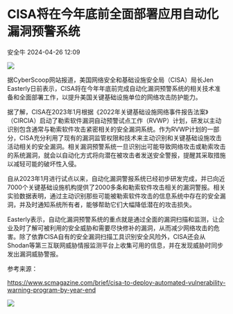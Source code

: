 #  CISA将在今年底前全面部署应用自动化漏洞预警系统   
 安全牛   2024-04-26 12:09  
  
![](https://mmbiz.qpic.cn/mmbiz_jpg/kuIKKC9tNkC1x8iclruibe4mE83gLaibiayn730H0wXl2fobJgYRUufqflgIqaysRARp3zaCZQfVVwphkjRTlHEeaw/640?wx_fmt=jpeg&from=appmsg "")  
  
  
据CyberScoop网站报道，美国网络安全和基础设施安全局（CISA）局长Jen Easterly日前表示，CISA将在今年年底前完成自动化漏洞预警系统的相关技术准备和全面部署工作，以提升美国关键基础设施单位的网络攻击防护能力。  
  
  
据了解，CISA在2023年1月根据《2022年关键基础设施网络事件报告法案》（CIRCIA）启动了勒索软件漏洞自动预警试点工作（RVWP）计划，研发以主动识别包含通常与勒索软件攻击紧密相关的安全漏洞系统。作为RVWP计划的一部分，CISA充分利用了现有的漏洞监管权限和技术来主动识别和关键基础设施攻击活动相关的安全漏洞。相关漏洞预警系统一旦识别出可能导致网络攻击或勒索攻击的系统漏洞，就会以自动化方式将向潜在被攻击者发送安全警报，提醒其采取措施以减轻可能的破坏性入侵。  
  
  
自从2023年1月进行试点以来，自动化漏洞警报系统已经初步研发完成，并已向近7000个关键基础设施机构提供了2000多条和勒索软件攻击相关的漏洞警报。相关实验数据表明，通过主动识别那些可能被勒索软件攻击的信息系统中存在的安全漏洞，并及时通知系统所有者，能够帮助它们大幅降低潜在的攻击损失。  
  
  
Easterly表示，自动化漏洞预警系统的重点就是通过全面的漏洞扫描和监测，让企业及时了解可被利用的安全威胁和需要尽快修补的漏洞，从而减少网络攻击的危害。除了依靠CISA自有的安全漏洞扫描工具识别安全风险外，CISA还会从Shodan等第三互联网威胁情报监测平台上收集可用的信息，并在发现威胁时同步发出漏洞威胁警报。  
  
  
参考来源：  
  
https://www.scmagazine.com/brief/cisa-to-deploy-automated-vulnerability-warning-program-by-year-end  
  
  
  
![](https://mmbiz.qpic.cn/mmbiz_gif/kuIKKC9tNkAZYNibk7aDDd0hAkQGzOfLPfjXUPaypbuDrr5exabqWXmSOeZVUZtP6zqw9YGWib9xNQdvx1iaCicTUA/640?wx_fmt=gif "")  
  
  
